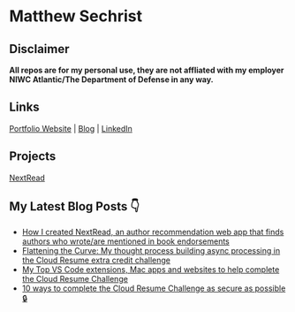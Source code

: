 # Matthew Sechrist

## Disclaimer

**All repos are for my personal use, they are not affliated with my employer NIWC Atlantic/The Department of Defense in any way.** 

## Links
[Portfolio Website](https://matthewsechrist.cloud) | 
[Blog](https://blog.matthewsechrist.cloud) | 
[LinkedIn](https://linkedin.com/in/matthewsechrist/)

## Projects
[NextRead](https://matthewsechrist.cloud/nextread.html)

## My Latest Blog Posts 👇
<!-- HASHNODE_BLOG:START -->
- [How I created NextRead, an author recommendation web app that finds authors who wrote/are mentioned in book endorsements](https://matthewsechrist.hashnode.dev/how-i-created-nextread-an-author-recommendation-web-app-that-finds-authors-who-wroteare-mentioned-in-book-endorsements-cl0x6v5re07isj6nvemfj1b84)
- [Flattening the Curve: My thought process building async processing in the Cloud Resume extra credit challenge](https://matthewsechrist.hashnode.dev/flattening-the-curve-my-thought-process-building-async-processing-in-the-cloud-resume-extra-credit-challenge-ckxdph1ce0aay1ts13swpe47j)
- [My Top VS Code extensions, Mac apps and websites to help complete the Cloud Resume Challenge](https://matthewsechrist.hashnode.dev/my-top-vs-code-extensions-mac-apps-and-websites-to-help-complete-the-cloud-resume-challenge-ckwwx8u3w09nkuws1bdse8kqj)
- [10 ways to complete the Cloud Resume Challenge as secure as possible 🔒](https://matthewsechrist.hashnode.dev/10-ways-to-complete-the-cloud-resume-challenge-as-secure-as-possible-ckwjj13oq06hbi6s1fkn6hq07)
<!-- HASHNODE_BLOG:END -->




